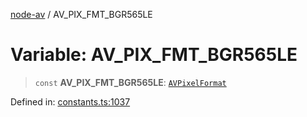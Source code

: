 [node-av](../globals.md) / AV\_PIX\_FMT\_BGR565LE

# Variable: AV\_PIX\_FMT\_BGR565LE

> `const` **AV\_PIX\_FMT\_BGR565LE**: [`AVPixelFormat`](../type-aliases/AVPixelFormat.md)

Defined in: [constants.ts:1037](https://github.com/seydx/av/blob/f8631fc881b394300b1479f511d55cf1c370a87f/src/constants/constants.ts#L1037)
